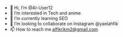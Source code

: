 - 👋 Hi, I’m @Al-User12
- 👀 I’m interested in Tech and anime
- 🌱 I’m currently learning SEO
- 💞️ I’m looking to collaborate on Instagram @yaelahfik
- 📫 How to reach me alfikrikm2@gmail.com

<!---
Al-User12/Al-User12 is a ✨ special ✨ repository because its `README.md` (this file) appears on your GitHub profile.
You can click the Preview link to take a look at your changes.
--->

